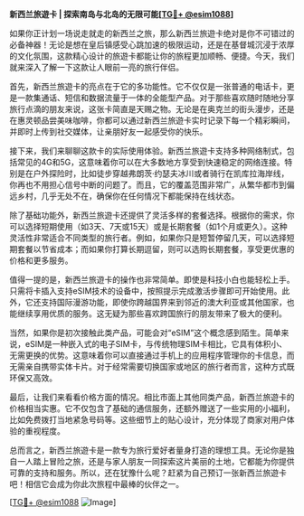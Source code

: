 **新西兰旅遊卡 | 探索南岛与北岛的无限可能[[TG💪+ @esim1088](https://t.me/s/esim1088)]**

如果你正计划一场说走就走的新西兰之旅，那么新西兰旅遊卡绝对是你不可错过的必备神器！无论是想在皇后镇感受心跳加速的极限运动，还是在基督城沉浸于浓厚的文化氛围，这款精心设计的旅遊卡都能让你的旅程更加顺畅、便捷。今天，我们就来深入了解一下这款让人眼前一亮的旅行伴侣。

首先，新西兰旅遊卡的亮点在于它的多功能性。它不仅仅是一张普通的电话卡，更是一款集通话、短信和数据流量于一体的全能型产品。对于那些喜欢随时随地分享旅行点滴的朋友来说，这张卡简直是天赐之物。无论是在奥克兰的街头漫步，还是在惠灵顿品尝美味咖啡，你都可以通过新西兰旅遊卡实时记录下每一个精彩瞬间，并即时上传到社交媒体，让亲朋好友一起感受你的快乐。

接下来，我们来聊聊这款卡的实际使用体验。新西兰旅遊卡支持多种网络制式，包括常见的4G和5G，这意味着你可以在大多数地方享受到快速稳定的网络连接。特别是在户外探险时，比如徒步穿越弗朗茨·约瑟夫冰川或者骑行在凯库拉海岸线，你再也不用担心信号中断的问题了。而且，它的覆盖范围非常广，从繁华都市到偏远乡村，几乎无处不在，确保你在任何情况下都能保持在线状态。

除了基础功能外，新西兰旅遊卡还提供了灵活多样的套餐选择。根据你的需求，你可以选择短期使用（如3天、7天或15天）或是长期套餐（如1个月或更久）。这种灵活性非常适合不同类型的旅行者。例如，如果你只是短暂停留几天，可以选择短期套餐以节省成本；而如果你打算长期逗留，则可以选购长期套餐，享受更优惠的价格和更多服务。

值得一提的是，新西兰旅遊卡的操作也非常简单。即使是科技小白也能轻松上手。只需将卡插入支持eSIM技术的设备中，按照提示完成激活步骤即可开始使用。此外，它还支持国际漫游功能，即使你跨越国界来到邻近的澳大利亚或其他国家，也能继续享用优质的服务。这无疑为那些喜欢跨国旅行的朋友带来了极大的便利。

当然，如果你是初次接触此类产品，可能会对“eSIM”这个概念感到陌生。简单来说，eSIM是一种嵌入式的电子SIM卡，与传统物理SIM卡相比，它具有体积小、无需更换的优势。这意味着你可以直接通过手机上的应用程序管理你的卡信息，而无需亲自携带实体卡片。对于经常需要切换国家或地区的旅行者而言，这种方式既环保又高效。

最后，让我们来看看价格方面的情况。相比市面上其他同类产品，新西兰旅遊卡的价格相当实惠。它不仅包含了基础的通信服务，还额外赠送了一些实用的小福利，比如免费拨打当地紧急号码等。这些细节上的贴心设计，充分体现了商家对用户体验的重视程度。

总而言之，新西兰旅遊卡是一款专为旅行爱好者量身打造的理想工具。无论你是独自一人踏上冒险之旅，还是与家人朋友一同探索这片美丽的土地，它都能为你提供可靠的支持和服务。所以，还在犹豫什么呢？赶紧为自己预订一张新西兰旅遊卡吧！相信它会成为你此次旅程中最棒的伙伴之一。

[[TG💪+ @esim1088](https://t.me/s/esim1088) ![Image](https://i.postimg.cc/4NQfJmqS/Snipaste-2025-05-13-00-14-12.png)]